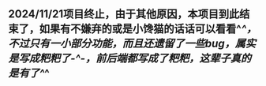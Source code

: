 ## 2024/11/21项目终止，由于其他原因，本项目到此结束了，如果有不嫌弃的或是小馋猫的话话可以看看^_^，不过只有一小部分功能，而且还遗留了一些bug，属实是写成粑粑了-^-，前后端都写成了粑粑，这辈子真的是有了^_^
